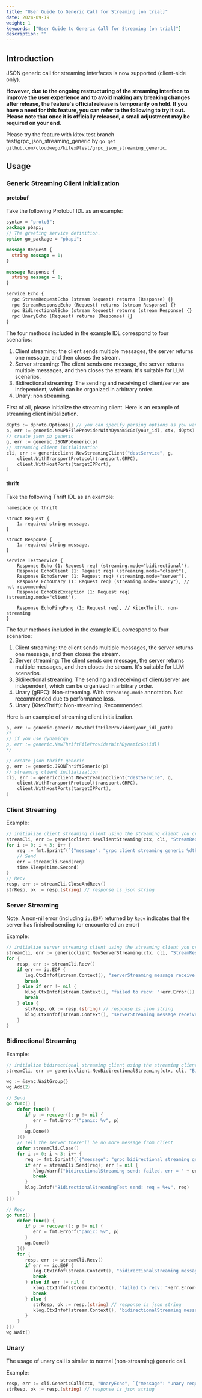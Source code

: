 ```yaml
---
title: "User Guide to Generic Call for Streaming [on trial]"
date: 2024-09-19
weight: 1
keywords: ["User Guide to Generic Call for Streaming [on trial]"]
description: ""
---
```


## Introduction

JSON generic call for streaming interfaces is now supported (client-side only).

**However, due to the ongoing restructuring of the streaming interface to improve the user experience and to avoid making any breaking changes after release, the feature's official release is temporarily on hold. If you have a need for this feature, you can refer to the following to try it out. Please note that once it is officially released, a small adjustment may be required on your end**.

Please try the feature with kitex test branch test/grpc_json_streaming_generic by `go get github.com/cloudwego/kitex@test/grpc_json_streaming_generic`.

## Usage

### Generic Streaming Client Initialization

#### protobuf

Take the following Protobuf IDL as an example:

```protobuf
syntax = "proto3";
package pbapi;
// The greeting service definition.
option go_package = "pbapi";

message Request {
  string message = 1;
}

message Response {
  string message = 1;
}

service Echo {
  rpc StreamRequestEcho (stream Request) returns (Response) {}
  rpc StreamResponseEcho (Request) returns (stream Response) {}
  rpc BidirectionalEcho (stream Request) returns (stream Response) {}
  rpc UnaryEcho (Request) returns (Response) {}
}
```

The four methods included in the example IDL correspond to four scenarios:

1. Client streaming: the client sends multiple messages, the server returns one message, and then closes the stream.
2. Server streaming: The client sends one message, the server returns multiple messages, and then closes the stream. It's suitable for LLM scenarios.
3. Bidirectional streaming: The sending and receiving of client/server are independent, which can be organized in arbitrary order.
4. Unary: non streaming.

First of all, please initialize the streaming client. Here is an example of streaming client initialization.

```go
dOpts := dproto.Options{} // you can specify parsing options as you want
p, err := generic.NewPbFileProviderWithDynamicGo(your_idl, ctx, dOpts)
// create json pb generic
g, err := generic.JSONPbGeneric(p)
// streaming client initialization
cli, err := genericclient.NewStreamingClient("destService", g,
    client.WithTransportProtocol(transport.GRPC),
    client.WithHostPorts(targetIPPort),
)
```

#### thrift

Take the following Thrift IDL as an example:

```thrift
namespace go thrift

struct Request {
    1: required string message,
}

struct Response {
    1: required string message,
}

service TestService {
    Response Echo (1: Request req) (streaming.mode="bidirectional"),
    Response EchoClient (1: Request req) (streaming.mode="client"),
    Response EchoServer (1: Request req) (streaming.mode="server"),
    Response EchoUnary (1: Request req) (streaming.mode="unary"), // not recommended
    Response EchoBizException (1: Request req) (streaming.mode="client"),

    Response EchoPingPong (1: Request req), // KitexThrift, non-streaming
}
```

The four methods included in the example IDL correspond to four scenarios:

1. Client streaming: the client sends multiple messages, the server returns one message, and then closes the stream.
2. Server streaming: The client sends one message, the server returns multiple messages, and then closes the stream. It's suitable for LLM scenarios.
3. Bidirectional streaming: The sending and receiving of client/server are independent, which can be organized in arbitrary order.
4. Unary (gRPC): Non-streaming. With `streaming.mode` annotation. Not recommended due to performance loss.
5. Unary (KitexThrift): Non-streaming. Recommended.

Here is an example of streaming client initialization.

```go
p, err := generic.generic.NewThriftFileProvider(your_idl_path)
/*
// if you use dynamicgo
p, err := generic.NewThriftFileProviderWithDynamicGo(idl)
*/

// create json thrift generic
g, err := generic.JSONThriftGeneric(p)
// streaming client initialization
cli, err := genericclient.NewStreamingClient("destService", g,
    client.WithTransportProtocol(transport.GRPC),
    client.WithHostPorts(targetIPPort),
)
```

### Client Streaming

Example:

```go
// initialize client streaming client using the streaming client you created
streamCli, err := genericclient.NewClientStreaming(ctx, cli, "StreamRequestEcho")
for i := 0; i < 3; i++ {
    req := fmt.Sprintf(`{"message": "grpc client streaming generic %dth request"}`, i)
    // Send
    err = streamCli.Send(req)
    time.Sleep(time.Second)
}
// Recv
resp, err := streamCli.CloseAndRecv()
strResp, ok := resp.(string) // response is json string
```

### Server Streaming

Note: A non-nil error (including `io.EOF`) returned by `Recv` indicates that the server has finished sending (or encountered an error)

Example:

```go
// initialize server streaming client using the streaming client you created, and send a message
streamCli, err := genericclient.NewServerStreaming(ctx, cli, "StreamResponseEcho", `{"message": "grpc server streaming generic request"}`)
for {
    resp, err := streamCli.Recv()
    if err == io.EOF {
       log.CtxInfof(stream.Context(), "serverStreaming message receive done. stream is closed")
       break
    } else if err != nil {
       klog.CtxInfof(stream.Context(), "failed to recv: "+err.Error())
       break
    } else {
       strResp, ok := resp.(string) // response is json string
       klog.CtxInfof(stream.Context(), "serverStreaming message received: %+v", strResp)
    }
}
```

### Bidirectional Streaming

Example:

```go
// initialize bidirectional streaming client using the streaming client you created
streamCli, err := genericclient.NewBidirectionalStreaming(ctx, cli, "BidirectionalEcho")

wg := &sync.WaitGroup{}
wg.Add(2)

// Send
go func() {
    defer func() {
       if p := recover(); p != nil {
          err = fmt.Errorf("panic: %v", p)
       }
       wg.Done()
    }()
    // Tell the server there'll be no more message from client
    defer streamCli.Close()
    for i := 0; i < 3; i++ {
       req := fmt.Sprintf(`{"message": "grpc bidirectional streaming generic %dth request"}`, i)
       if err = streamCli.Send(req); err != nil {
          klog.Warnf("bidirectionalStreaming send: failed, err = " + err.Error())
          break
       }
       klog.Infof("BidirectionalStreamingTest send: req = %+v", req)
    }
}()

// Recv
go func() {
    defer func() {
       if p := recover(); p != nil {
          err = fmt.Errorf("panic: %v", p)
       }
       wg.Done()
    }()
    for {
       resp, err := streamCli.Recv()
       if err == io.EOF {
          log.CtxInfof(stream.Context(), "bidirectionalStreaming message receive done. stream is closed")
          break
       } else if err != nil {
          klog.CtxInfof(stream.Context(), "failed to recv: "+err.Error())
          break
       } else {
          strResp, ok := resp.(string) // response is json string
          klog.CtxInfof(stream.Context(), "bidirectionalStreaming message received: %+v", strResp)
       }
    }
}()
wg.Wait()
```

### Unary

The usage of unary call is similar to normal (non-streaming) generic call.

Example:

```go
resp, err := cli.GenericCall(ctx, "UnaryEcho", `{"message": "unary request"}`)
strResp, ok := resp.(string) // response is json string
```
